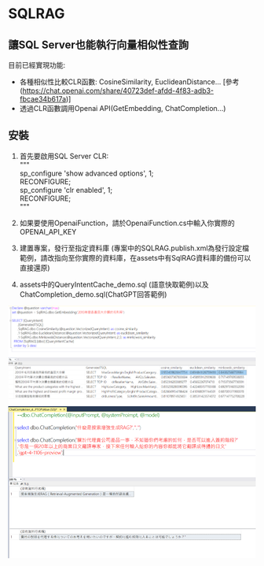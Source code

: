 # SQLRAG
## 讓SQL Server也能執行向量相似性查詢

目前已經實現功能:  
- 各種相似性比較CLR函數: CosineSimilarity, EuclideanDistance...  [參考 (https://chat.openai.com/share/40723def-afdd-4f83-adb3-fbcae34b617a)]
- 透過CLR函數調用Openai API(GetEmbedding, ChatCompletion...) 


## 安裝
1. 首先要啟用SQL Server CLR:   
"""  
	sp_configure 'show advanced options', 1;  
	RECONFIGURE;  
	sp_configure 'clr enabled', 1;  
	RECONFIGURE;  
""" 


2. 如果要使用OpenaiFunction，請於OpenaiFunction.cs中輸入你實際的OPENAI_API_KEY   
3. 建置專案，發行至指定資料庫 (專案中的SQLRAG.publish.xml為發行設定檔範例，請改指向至你實際的資料庫，在assets中有SqlRAG資料庫的備份可以直接還原)   
4. assets中的QueryIntentCache_demo.sql (語意快取範例)以及ChatCompletion_demo.sql(ChatGPT回答範例)   

![ChatCompletion](assets/QueryCache.png)
![ChatCompletion](assets/ChatCompletion.png)


